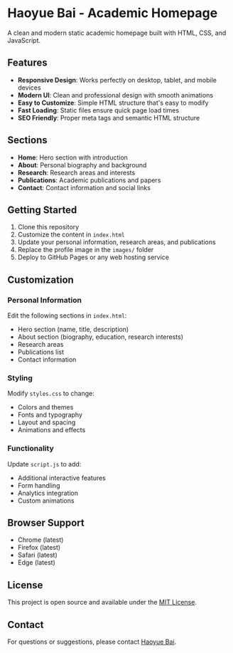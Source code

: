 # Haoyue Bai - Academic Homepage

A clean and modern static academic homepage built with HTML, CSS, and JavaScript.

## Features

- **Responsive Design**: Works perfectly on desktop, tablet, and mobile devices
- **Modern UI**: Clean and professional design with smooth animations
- **Easy to Customize**: Simple HTML structure that's easy to modify
- **Fast Loading**: Static files ensure quick page load times
- **SEO Friendly**: Proper meta tags and semantic HTML structure

## Sections

- **Home**: Hero section with introduction
- **About**: Personal biography and background
- **Research**: Research areas and interests
- **Publications**: Academic publications and papers
- **Contact**: Contact information and social links

## Getting Started

1. Clone this repository
2. Customize the content in `index.html`
3. Update your personal information, research areas, and publications
4. Replace the profile image in the `images/` folder
5. Deploy to GitHub Pages or any web hosting service

## Customization

### Personal Information
Edit the following sections in `index.html`:
- Hero section (name, title, description)
- About section (biography, education, research interests)
- Research areas
- Publications list
- Contact information

### Styling
Modify `styles.css` to change:
- Colors and themes
- Fonts and typography
- Layout and spacing
- Animations and effects

### Functionality
Update `script.js` to add:
- Additional interactive features
- Form handling
- Analytics integration
- Custom animations

## Browser Support

- Chrome (latest)
- Firefox (latest)
- Safari (latest)
- Edge (latest)

## License

This project is open source and available under the [MIT License](LICENSE).

## Contact

For questions or suggestions, please contact [Haoyue Bai](mailto:your.email@example.com).
